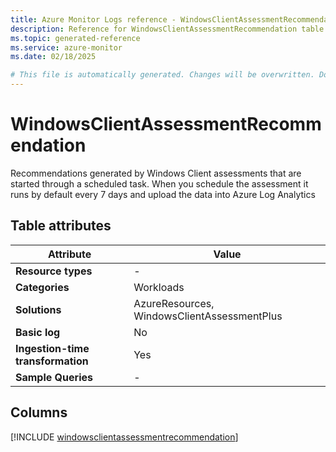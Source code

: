 ```yaml
---
title: Azure Monitor Logs reference - WindowsClientAssessmentRecommendation
description: Reference for WindowsClientAssessmentRecommendation table in Azure Monitor Logs.
ms.topic: generated-reference
ms.service: azure-monitor
ms.date: 02/18/2025

# This file is automatically generated. Changes will be overwritten. Do not change this file directly.
---
```


# WindowsClientAssessmentRecommendation

Recommendations generated by Windows Client assessments that are started through a scheduled task. When you schedule the assessment it runs by default every 7 days and upload the data into Azure Log Analytics


## Table attributes

|Attribute|Value|
|---|---|
|**Resource types**|-|
|**Categories**|Workloads|
|**Solutions**| AzureResources, WindowsClientAssessmentPlus|
|**Basic log**|No|
|**Ingestion-time transformation**|Yes|
|**Sample Queries**|-|



## Columns
  
[!INCLUDE [windowsclientassessmentrecommendation](~/reusable-content/ce-skilling/azure/includes/azure-monitor/reference/tables/windowsclientassessmentrecommendation-include.md)]
